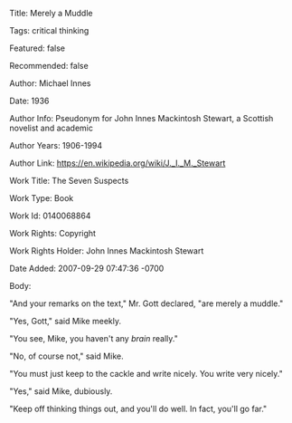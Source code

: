 Title:  Merely a Muddle

Tags:   critical thinking

Featured: false

Recommended: false

Author: Michael Innes

Date:   1936

Author Info: Pseudonym for John Innes Mackintosh Stewart, a Scottish novelist and academic

Author Years: 1906-1994

Author Link: https://en.wikipedia.org/wiki/J._I._M._Stewart

Work Title: The Seven Suspects

Work Type: Book

Work Id: 0140068864

Work Rights: Copyright

Work Rights Holder: John Innes Mackintosh Stewart

Date Added: 2007-09-29 07:47:36 -0700

Body: 

"And your remarks on the text," Mr. Gott declared, "are merely a muddle." 

"Yes, Gott," said Mike meekly. 

"You see, Mike, you haven't any <em>brain</em> really." 

"No, of course not," said Mike. 

"You must just keep to the cackle and write nicely. You write very nicely." 

"Yes," said Mike, dubiously. 

"Keep off thinking things out, and you'll do well. In fact, you'll go far."
